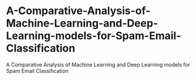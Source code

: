 # A-Comparative-Analysis-of-Machine-Learning-and-Deep-Learning-models-for-Spam-Email-Classification
A Comparative Analysis of Machine Learning and Deep Learning models for Spam Email Classification
